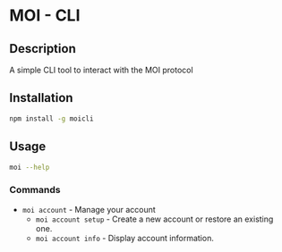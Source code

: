 # MOI - CLI

## Description

A simple CLI tool to interact with the MOI protocol

## Installation

```bash
npm install -g moicli
```

## Usage

```bash
moi --help
```

### Commands

- `moi account` - Manage your account
  - `moi account setup` - Create a new account or restore an existing one.
  - `moi account info` - Display account information.
